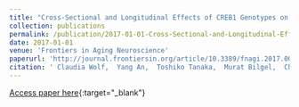 ```yaml
---
title: "Cross-Sectional and Longitudinal Effects of CREB1 Genotypes on Individual Differences in Memory and Executive Function: Findings from the BLSA"
collection: publications
permalink: /publication/2017-01-01-Cross-Sectional-and-Longitudinal-Effects-of-CREB1-Genotypes-on-Individual-Differences-in-Memory-and-Executive-Function-Findings-from-the-BLSA
date: 2017-01-01
venue: 'Frontiers in Aging Neuroscience'
paperurl: 'http://journal.frontiersin.org/article/10.3389/fnagi.2017.00142/full'
citation: ' Claudia Wolf,  Yang An,  Toshiko Tanaka,  Murat Bilgel,  Christopher Gonzalez,  Melissa Triolo,  Susan Resnick, &quot;Cross-Sectional and Longitudinal Effects of CREB1 Genotypes on Individual Differences in Memory and Executive Function: Findings from the BLSA.&quot; Frontiers in Aging Neuroscience, 2017.'
---
```

[Access paper here](http://journal.frontiersin.org/article/10.3389/fnagi.2017.00142/full){:target="_blank"}
